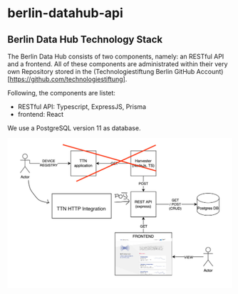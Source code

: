 # berlin-datahub-api

## Berlin Data Hub Technology Stack

The Berlin Data Hub consists of two components, namely: an RESTful API and a frontend. All of these components are administrated within their very own Repository stored in the (Technologiestiftung Berlin GitHub Account)[https://github.com/technologiestiftung].

Following, the components are listet:

- RESTful API: Typescript, ExpressJS, Prisma
- frontend: React

We use a PostgreSQL version 11 as database.

![Technology Stack](./images/BerlinDataHubStack.jpg)